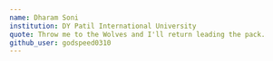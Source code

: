 ```yaml
---
name: Dharam Soni
institution: DY Patil International University
quote: Throw me to the Wolves and I'll return leading the pack.
github_user: godspeed0310
---
```

